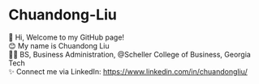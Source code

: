 # Chuandong-Liu
👋 Hi, Welcome to my GitHub page!  <br />
😊 My name is Chuandong Liu  <br />
🧑‍💻 BS, Business Administration, @Scheller College of Business, Georgia Tech  <br />
✨ Connect me via LinkedIn: https://www.linkedin.com/in/chuandongliu/  <br />
